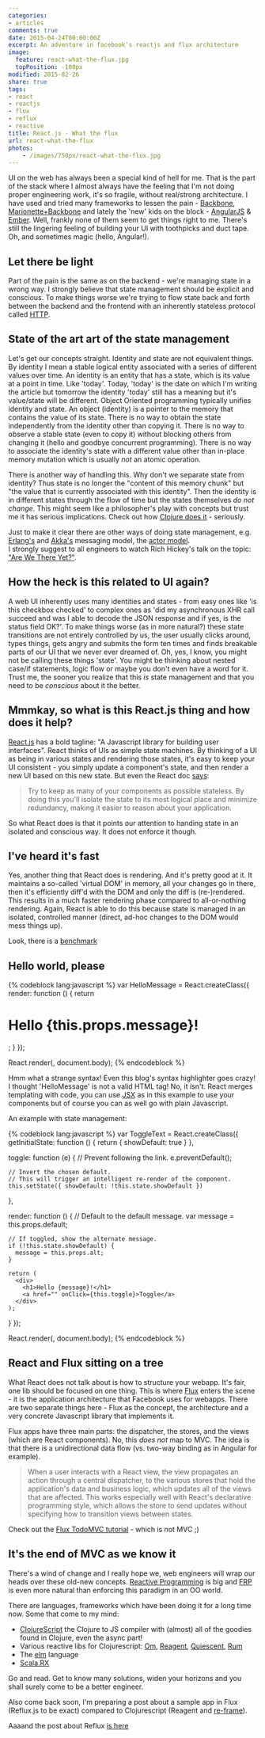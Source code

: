 ```yaml
---
categories:
- articles
comments: true
date: 2015-04-24T00:00:00Z
excerpt: An adventure in facebook's reactjs and flux architecture
image:
  feature: react-what-the-flux.jpg
  topPosition: -100px
modified: 2015-02-26
share: true
tags:
- react
- reactjs
- flux
- reflux
- reactive
title: React.js - What the flux
url: react-what-the-flux
photos:
    - /images/750px/react-what-the-flux.jpg
---
```


UI on the web has always been a special kind of hell for me. That is the part of the stack where I almost always have the feeling that I'm not doing proper engineering work, it's so fragile, without real/strong architecture. I have used and tried many frameworks to lessen the pain - [Backbone](http://backbonejs.org/), [Marionette+Backbone](http://marionettejs.com/) and lately the 'new' kids on the block - [AngularJS](https://angularjs.org/) & [Ember](http://emberjs.com/). Well, frankly none of them seem to get things right to me. There's still the lingering feeling of building your UI with toothpicks and duct tape. Oh, and sometimes magic (hello, Angular!).

## Let there be light

Part of the pain is the same as on the backend - we're managing state in a wrong way. I strongly believe that state management should be explicit and conscious. To make things worse we're trying to flow state back and forth between the backend and the frontend with an inherently stateless protocol called [HTTP](http://en.wikipedia.org/wiki/Hypertext_Transfer_Protocol#HTTP_session_state).

## State of the art art of the state management

Let's get our concepts straight. Identity and state are not equivalent things. By identity I mean a stable logical entity associated with a series of different values over time. An identity is an entity that has a state, which is its value at a point in time. Like 'today'. Today, 'today' is the date on which I'm writing the article but tomorrow the identity 'today' still has a meaning but it's value/state will be different. Object Oriented programming typically unifies identity and state. An object (identity) is a pointer to the memory that contains the value of its state. There is no way to obtain the state independently from the identity other than copying it. There is no way to observe a stable state (even to copy it) without blocking others from changing it (hello and goodbye concurrent programming). There is no way to associate the identity's state with a different value other than in-place memory mutation which is usually *not* an atomic operation. 

There is another way of handling this. Why don't we separate state from identity? Thus state is no longer the "content of this memory chunk" but "the value that is currently associated with this identity". Then the identity is in different states through the flow of time but the states themselves *do not change*. This might seem like a philosopher's play with concepts but trust me it has serious implications. Check out how [Clojure does it](http://clojure.org/concurrent_programming) - seriously.

Just to make it clear there are other ways of doing state management, e.g. [Erlang's](http://learnyousomeerlang.com/the-hitchhikers-guide-to-concurrency) and [Akka's](http://akka.io/) messaging model, the [actor model](http://en.wikipedia.org/wiki/Actor_model).  
I strongly suggest to all engineers to watch Rich Hickey's talk on the topic: ["Are We There Yet?"](http://www.infoq.com/presentations/Are-We-There-Yet-Rich-Hickey).

## How the heck is this related to UI again? 

A web UI inherently uses many identities and states - from easy ones like 'is this checkbox checked' to complex ones as 'did my asynchronous XHR call succeed and was I able to decode the JSON response and if yes, is the status field OK?'. To make things worse (as in more natural?) these state transitions are not entirely controlled by us, the user usually clicks around, types things, gets angry and submits the form ten times and finds breakable parts of our UI that we never ever dreamed of. Oh, yes, I know, you might not be calling these things 'state'. You might be thinking about nested case/if statements, logic flow or maybe you don't even have a word for it. Trust me, the sooner you realize that this *is* state management and that you need to be *conscious* about it the better. 

## Mmmkay, so what is this React.js thing and how does it help?

[React.js](https://facebook.github.io/react/) has a bold tagline: "A Javascript library for building user interfaces". React thinks of UIs as simple state machines. By thinking of a UI as being in various states and rendering those states, it's easy to keep your UI consistent - you simply update a component's state, and then render a new UI based on this new state. But even the React doc [says](https://facebook.github.io/react/docs/interactivity-and-dynamic-uis.html): 

> Try to keep as many of your components as possible stateless. By doing this you'll isolate the state to its most logical place and minimize redundancy, making it easier to reason about your application.

So what React does is that it points our attention to handing state in an isolated and conscious way. It does not enforce it though. 

## I've heard it's fast

Yes, another thing that React does is rendering. And it's pretty good at it. It maintains a so-called 'virtual DOM' in memory, all your changes go in there, then it's efficiently diff'd with the DOM and only the diff is (re-)rendered. This results in a much faster rendering phase compared to all-or-nothing rendering. Again, React is able to do this because state is managed in an isolated, controlled manner (direct, ad-hoc changes to the DOM would mess things up).

Look, there is a [benchmark](https://www.codementor.io/reactjs/tutorial/reactjs-vs-angular-js-performance-comparison-knockout)

## Hello world, please

{% codeblock lang:javascript %}
var HelloMessage = React.createClass({
  render: function () {
    return <h1>Hello {this.props.message}!</h1>;
  }
});
 
React.render(<HelloMessage message="World" />, document.body);
{% endcodeblock %}

Hmm what a strange syntax! Even this blog's syntax highlighter goes crazy! I thought 'HelloMessage' is not a valid HTML tag! No, it isn't. React merges templating with code, you can use [JSX](https://facebook.github.io/jsx/) as in this example to use your components but of course you can as well go with plain Javascript. 

An example with state management:

{% codeblock lang:javascript %}
var ToggleText = React.createClass({
  getInitialState: function () {
    return {
      showDefault: true
    }
  },
  
  toggle: function (e) {
    // Prevent following the link.
    e.preventDefault();
    
    // Invert the chosen default.
    // This will trigger an intelligent re-render of the component.
    this.setState({ showDefault: !this.state.showDefault })
  },
  
  render: function () {
    // Default to the default message.
    var message = this.props.default;
    
    // If toggled, show the alternate message.
    if (!this.state.showDefault) {
      message = this.props.alt;
    }
    
    return (
      <div>
        <h1>Hello {message}!</h1>
        <a href="" onClick={this.toggle}>Toggle</a>
      </div>
    );
  }
});
 
React.render(<ToggleText default="World" alt="Mars" />, document.body);
{% endcodeblock %}

## React and Flux sitting on a tree

What React does not talk about is how to structure your webapp. It's fair, one lib should be focused on one thing. This is where [Flux](http://facebook.github.io/flux/) enters the scene - it is the application architecture that Facebook uses for webapps. There are two separate things here - Flux as the concept, the architecture and a very concrete Javascript library that implements it. 

Flux apps have three main parts: the dispatcher, the stores, and the views (which are React components). No, this *does not* map to MVC. The idea is that there is a unidirectional data flow (vs. two-way binding as in Angular for example).

> When a user interacts with a React view, the view propagates an action through a central dispatcher, to the various stores that hold the application's data and business logic, which updates all of the views that are affected. This works especially well with React's declarative programming style, which allows the store to send updates without specifying how to transition views between states.

Check out the [Flux TodoMVC tutorial](https://facebook.github.io/flux/docs/todo-list.html) - which is not MVC ;)

## It's the end of MVC as we know it

There's a wind of change and I really hope we, web engineers will wrap our heads over these old-new concepts. [Reactive Programming](http://en.wikipedia.org/wiki/Reactive_programming) is big and [FRP](http://en.wikipedia.org/wiki/Functional_reactive_programming) is even more natural than enforcing this paradigm in an OO world.

There are languages, frameworks which have been doing it for a long time now. Some that come to my mind:

* [ClojureScript](https://github.com/clojure/clojurescript) the Clojure to JS compiler with (almost) all of the goodies found in Clojure, even the async part!
* Various reactive libs for Clojurescript: [Om](https://github.com/omcljs/om), [Reagent](http://reagent-project.github.io/), [Quiescent](https://github.com/levand/quiescent), [Rum](https://github.com/tonsky/rum)
* The [elm](http://elm-lang.org/) language
* [Scala.RX](https://github.com/lihaoyi/scala.rx)

Go and read. Get to know many solutions, widen your horizons and you shall surely come to be a better engineer.

Also come back soon, I'm preparing a post about a sample app in Flux (Reflux.js to be exact) compared to Clojurescript (Reagent and [re-frame](https://github.com/Day8/re-frame)).

Aaaand the post about Reflux [is here](https://ochronus.com/react-reflux-example/)
